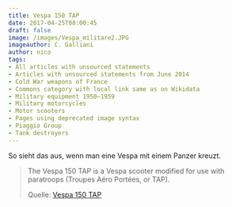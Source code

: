 ```yaml
---
title: Vespa 150 TAP
date: 2017-04-25T08:00:45
draft: false
image: /images/Vespa_militare2.JPG
imageauthor: C. Galliani
author: nico
tags:
- All articles with unsourced statements
- Articles with unsourced statements from June 2014
- Cold War weapons of France
- Commons category with local link same as on Wikidata
- Military equipment 1950–1959
- Military motorcycles
- Motor scooters
- Pages using deprecated image syntax
- Piaggio Group
- Tank destroyers
---
```


So sieht das aus, wenn man eine Vespa mit einem Panzer kreuzt.

> The Vespa 150 TAP is a Vespa scooter modified for use with paratroops (Troupes
> Aéro Portées, or TAP).
>
> Quelle: [Vespa 150 TAP](https://en.wikipedia.org/wiki/Vespa_150_TAP)